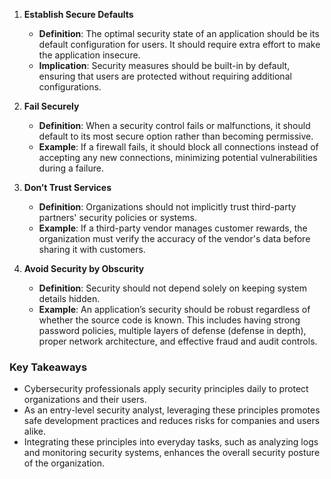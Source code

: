 

1. **Establish Secure Defaults**
   - **Definition**: The optimal security state of an application should be its default configuration for users. It should require extra effort to make the application insecure.
   - **Implication**: Security measures should be built-in by default, ensuring that users are protected without requiring additional configurations.

2. **Fail Securely**
   - **Definition**: When a security control fails or malfunctions, it should default to its most secure option rather than becoming permissive.
   - **Example**: If a firewall fails, it should block all connections instead of accepting any new connections, minimizing potential vulnerabilities during a failure.

3. **Don’t Trust Services**
   - **Definition**: Organizations should not implicitly trust third-party partners' security policies or systems.
   - **Example**: If a third-party vendor manages customer rewards, the organization must verify the accuracy of the vendor's data before sharing it with customers.

4. **Avoid Security by Obscurity**
   - **Definition**: Security should not depend solely on keeping system details hidden. 
   - **Example**: An application’s security should be robust regardless of whether the source code is known. This includes having strong password policies, multiple layers of defense (defense in depth), proper network architecture, and effective fraud and audit controls.

### Key Takeaways
- Cybersecurity professionals apply security principles daily to protect organizations and their users.
- As an entry-level security analyst, leveraging these principles promotes safe development practices and reduces risks for companies and users alike.
- Integrating these principles into everyday tasks, such as analyzing logs and monitoring security systems, enhances the overall security posture of the organization.